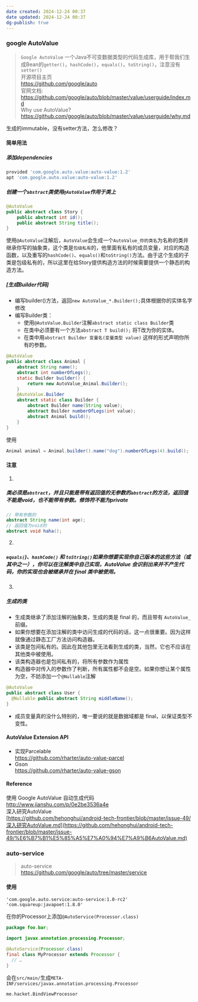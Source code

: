 ```yaml
---
date created: 2024-12-24 00:37
date updated: 2024-12-24 00:37
dg-publish: true
---
```


### google AutoValue

> `Google AutoValue` 一个Java不可变数据类型的代码生成库，用于帮我们生成Bean的`getter()`，`hashCode()`，`equals()`，`toString()`，注意没有`setter()`<br />开源项目主页<br /><https://github.com/google/auto><br />官网文档:<br /><https://github.com/google/auto/blob/master/value/userguide/index.md><br />Why use AutoValue?<br /><https://github.com/google/auto/blob/master/value/userguide/why.md>

生成的immutable，没有setter方法，怎么修改？

#### 简单用法

##### 添加dependencies

```groovy
provided 'com.google.auto.value:auto-value:1.2'
apt 'com.google.auto.value:auto-value:1.2'
```

##### 创建一个`abstract`类使用`@AutoValue`作用于类上

```java
@AutoValue
public abstract class Story {
    public abstract int id();
    public abstract String title();
}
```

使用`@AutoValue`注解后，`AutoValue`会生成一个`AutoValue_你的类名`为名称的类并继承你写的抽象类，这个类是`包级私有`的，他里面有私有的成员变量，对应的构造函数，以及重写的`hashCode()`、`equals()`和`toString()`方法。由于这个生成的子类是包级私有的，所以这里在给Story提供构造方法的时候需要提供一个静态的构造方法。

##### [生成Builder代码]

- 编写builder()方法，返回`new AutoValue_*.Builder();`具体根据你的实体名字修改
- 编写Builder类：
  - 使用`@AutoValue.Builder`注解`abstract static class Builder`类
  - 在类中必须要有一个方法`abstract T build();` 将T改为你的实体。
  - 在类中用`abstract Builder 变量名(变量类型 value)` 这样的形式声明你所有的参数。

```java
@AutoValue
public abstract class Animal {
    abstract String name();
    abstract int numberOfLegs();
    static Builder builder() {
        return new AutoValue_Animal.Builder();
    }
    @AutoValue.Builder
    abstract static class Builder {
        abstract Builder name(String value);
        abstract Builder numberOfLegs(int value);
        abstract Animal build();
    }
}
```

使用

```java
Animal animal = Animal.builder().name("dog").numberOfLegs(4).build();
```

#### 注意

1.

##### 类必须是`abstract`，并且只能是带有返回值的无参数的`abstract`的方法，返回值不能是void，也不能带有参数。修饰符不能为private

```java
// 带有参数的
abstract String name(int age);
// 返回值为void的
abstract void haha();
```

2.

##### `equals(`)、`hashCode()` 和 `toString()`如果你想要实现你自己版本的这些方法（或其中之一），你可以在注解类中自己实现，AutoValue 会识别出来并不产生代码，你的实现也会被继承并在 final 类中被使用。

3.

##### 生成的类

- 生成类继承了添加注解的抽象类，生成的类是 final 的，而且带有 `AutoValue_`前缀。
- 如果你想要在添加注解的类中访问生成的代码的话，这一点很重要。因为这样就像通过静态工厂方法访问构造器。
- 该类是包间私有的。因此在其他包里无法看到生成的类，当然，它也不应该在其他类中被使用。
- 该类构造器也是包间私有的，将所有参数作为属性
- 构造器中对传入的参数作了判断，所有属性都不会是空。如果你想让某个属性为空，不妨添加一个`@Nullable`注解

```java
@AutoValue
public abstract class User {
  @Nullable public abstract String middleName();
}
```

- 成员变量真的没什么特别的，唯一要说的就是数据域都是 final，以保证类型不变性。

#### AutoValue Extension API

- 实现Parcelable<br /><https://github.com/rharter/auto-value-parcel>
- Gson<br /><https://github.com/rharter/auto-value-gson>

#### Reference

使用 Google AutoValue 自动生成代码<br /><http://www.jianshu.com/p/0e2be3536a4e><br />深入研究AutoValue<br />[https://github.com/hehonghui/android-tech-frontier/blob/master/issue-49/深入研究AutoValue.md](https://github.com/hehonghui/android-tech-frontier/blob/master/issue-49/%E6%B7%B1%E5%85%A5%E7%A0%94%E7%A9%B6AutoValue.md)

### auto-service

> auto-service<br /><https://github.com/google/auto/tree/master/service>

#### 使用

```
'com.google.auto.service:auto-service:1.0-rc2'
'com.squareup:javapoet:1.8.0'
```

在你的Processor上添加`@AutoService(Processor.class)`

```java
package foo.bar;

import javax.annotation.processing.Processor;

@AutoService(Processor.class)
final class MyProcessor extends Processor {
  // …
}
```

会在`src/main/`生成`META-INF/services/javax.annotation.processing.Processor`

```
me.hacket.BindViewProcessor
```

